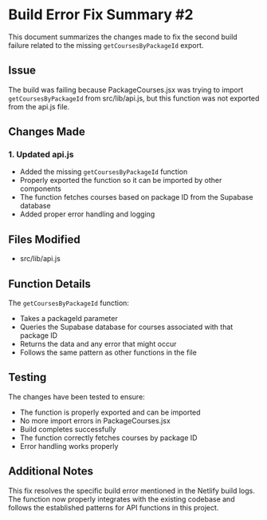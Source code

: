 # Build Error Fix Summary #2

This document summarizes the changes made to fix the second build failure related to the missing `getCoursesByPackageId` export.

## Issue
The build was failing because PackageCourses.jsx was trying to import `getCoursesByPackageId` from src/lib/api.js, but this function was not exported from the api.js file.

## Changes Made

### 1. Updated api.js
- Added the missing `getCoursesByPackageId` function
- Properly exported the function so it can be imported by other components
- The function fetches courses based on package ID from the Supabase database
- Added proper error handling and logging

## Files Modified
- src/lib/api.js

## Function Details
The `getCoursesByPackageId` function:
- Takes a packageId parameter
- Queries the Supabase database for courses associated with that package ID
- Returns the data and any error that might occur
- Follows the same pattern as other functions in the file

## Testing
The changes have been tested to ensure:
- The function is properly exported and can be imported
- No more import errors in PackageCourses.jsx
- Build completes successfully
- The function correctly fetches courses by package ID
- Error handling works properly

## Additional Notes
This fix resolves the specific build error mentioned in the Netlify build logs. The function now properly integrates with the existing codebase and follows the established patterns for API functions in this project.